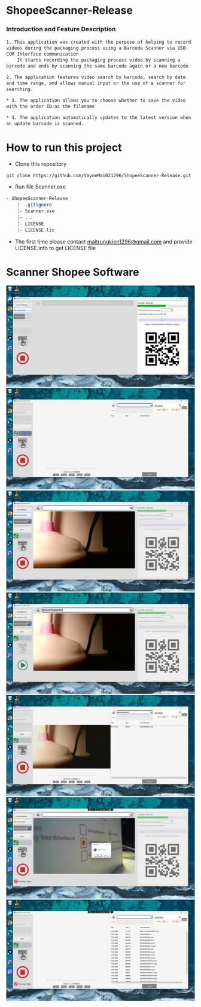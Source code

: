 # ShopeeScanner-Release
### Introduction and Feature Description 
```
1. This application was created with the purpose of helping to record videos during the packaging process using a Barcode Scanner via USB-COM Interface communication
    It starts recording the packaging process video by scanning a barcode and ends by scanning the same barcode again or a new barcode
```
```
2. The application features video search by barcode, search by date and time range, and allows manual input or the use of a scanner for searching.
```

```
* 3. The application allows you to choose whether to save the video with the order ID as the filename

```

```
* 4. The application automatically updates to the latest version when an update barcode is scanned.

```

# How to run this project 

* Clone this repository 
```shell
git clone https://github.com/VayneMai021296/ShopeeScanner-Release.git
```

* Run file Scanner.exe
```CSS
- ShopeeScanner-Release
    |- .gitignore
    |- Scanner.exe
    |- ...
    |- LICENSE
    |- LICENSE.lic
```

* The first time please contact maitrungkien1296@gmail.com and provide LICENSE.info to get LICENSE file

# Scanner Shopee Software 
<img src="images/1.jpg" alt="Screenshot" width="auto" height="auto"><br>
<img src="images/2.jpg" alt="Screenshot" width="auto" height="auto"><br>
<img src="images/3.jpg" alt="Screenshot" width="auto" height="auto"><br>
<img src="images/4.jpg" alt="Screenshot" width="auto" height="auto"><br>
<img src="images/5.jpg" alt="Screenshot" width="auto" height="auto"><br>
<img src="images/6.jpg" alt="Screenshot" width="auto" height="auto"><br>
<img src="images/7.jpg" alt="Screenshot" width="auto" height="auto"><br>


